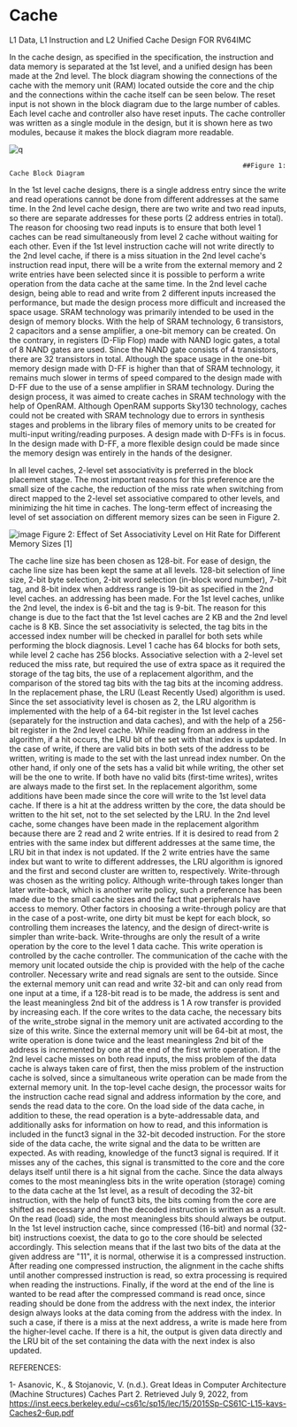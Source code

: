 # Cache
L1 Data, L1 Instruction and L2 Unified Cache Design FOR RV64IMC

In the cache design, as specified in the specification, the instruction and data memory is separated at the 1st level, and a unified design has been made at the 2nd level. The block diagram showing the connections of the cache with the memory unit (RAM) located outside the core and the chip and the connections within the cache itself can be seen below. The reset input is not shown in the block diagram due to the large number of cables. Each level cache and controller also have reset inputs. The cache controller was written as a single module in the design, but it is shown here as two modules, because it makes the block diagram more readable.


![q](https://user-images.githubusercontent.com/81713653/185472909-7442a3be-75b6-40bb-a718-2c6bccf4df05.jpg)


                                                               ##Figure 1: Cache Block Diagram


In the 1st level cache designs, there is a single address entry since the write and read operations cannot be done from different addresses at the same time. In the 2nd level cache design, there are two write and two read inputs, so there are separate addresses for these ports (2 address entries in total). The reason for choosing two read inputs is to ensure that both level 1 caches can be read simultaneously from level 2 cache without waiting for each other. Even if the 1st level instruction cache will not write directly to the 2nd level cache, if there is a miss situation in the 2nd level cache's instruction read input, there will be a write from the external memory and 2 write entries have been selected since it is possible to perform a write operation from the data cache at the same time. In the 2nd level cache design, being able to read and write from 2 different inputs increased the performance, but made the design process more difficult and increased the space usage. SRAM technology was primarily intended to be used in the design of memory blocks. With the help of SRAM technology, 6 transistors, 2 capacitors and a sense amplifier, a one-bit memory can be created. On the contrary, in registers (D-Flip Flop) made with NAND logic gates, a total of 8 NAND gates are used. Since the NAND gate consists of 4 transistors, there are 32 transistors in total. Although the space usage in the one-bit memory design made with D-FF is higher than that of SRAM technology, it remains much slower in terms of speed compared to the design made with D-FF due to the use of a sense amplifier in SRAM technology. During the design process, it was aimed to create caches in SRAM technology with the help of OpenRAM. Although OpenRAM supports Sky130 technology, caches could not be created with SRAM technology due to errors in synthesis stages and problems in the library files of memory units to be created for multi-input writing/reading purposes. A design made with D-FFs is in focus. In the design made with D-FF, a more flexible design could be made since the memory design was entirely in the hands of the designer. 

In all level caches, 2-level set associativity is preferred in the block placement stage. The most important reasons for this preference are the small size of the cache, the reduction of the miss rate when switching from direct mapped to the 2-level set associative compared to other levels, and minimizing the hit time in caches. The long-term effect of increasing the level of set association on different memory sizes can be seen in Figure 2.


![image](https://user-images.githubusercontent.com/81713653/185473947-39952eec-367d-4cab-931a-a85598cef1fd.png)
Figure 2: Effect of Set Associativity Level on Hit Rate for Different Memory Sizes [1] 


The cache line size has been chosen as 128-bit. For ease of design, the cache line size has been kept the same at all levels. 128-bit selection of line size, 2-bit byte selection, 2-bit word selection (in-block word number), 7-bit tag, and 8-bit index when address range is 19-bit as specified in the 2nd level caches. an addressing has been made. For the 1st level caches, unlike the 2nd level, the index is 6-bit and the tag is 9-bit. The reason for this change is due to the fact that the 1st level caches are 2 KB and the 2nd level cache is 8 KB. Since the set associativity is selected, the tag bits in the accessed index number will be checked in parallel for both sets while performing the block diagnosis. Level 1 cache has 64 blocks for both sets, while level 2 cache has 256 blocks. Associative selection with a 2-level set reduced the miss rate, but required the use of extra space as it required the storage of the tag bits, the use of a replacement algorithm, and the comparison of the stored tag bits with the tag bits at the incoming address. In the replacement phase, the LRU (Least Recently Used) algorithm is used. Since the set associativity level is chosen as 2, the LRU algorithm is implemented with the help of a 64-bit register in the 1st level caches (separately for the instruction and data caches), and with the help of a 256-bit register in the 2nd level cache. While reading from an address in the algorithm, if a hit occurs, the LRU bit of the set with that index is updated. In the case of write, if there are valid bits in both sets of the address to be written, writing is made to the set with the last unread index number. On the other hand, if only one of the sets has a valid bit while writing, the other set will be the one to write. If both have no valid bits (first-time writes), writes are always made to the first set.
In the replacement algorithm, some additions have been made since the core will write to the 1st level data cache. If there is a hit at the address written by the core, the data should be written to the hit set, not to the set selected by the LRU. In the 2nd level cache, some changes have been made in the replacement algorithm because there are 2 read and 2 write entries. If it is desired to read from 2 entries with the same index but different addresses at the same time, the LRU bit in that index is not updated. If the 2 write entries have the same index but want to write to different addresses, the LRU algorithm is ignored and the first and second cluster are written to, respectively.
Write-through was chosen as the writing policy. Although write-through takes longer than later write-back, which is another write policy, such a preference has been made due to the small cache sizes and the fact that peripherals have access to memory. Other factors in choosing a write-through policy are that in the case of a post-write, one dirty bit must be kept for each block, so controlling them increases the latency, and the design of direct-write is simpler than write-back. Write-throughs are only the result of a write operation by the core to the level 1 data cache. This write operation is controlled by the cache controller.
The communication of the cache with the memory unit located outside the chip is provided with the help of the cache controller. Necessary write and read signals are sent to the outside. Since the external memory unit can read and write 32-bit and can only read from one input at a time, if a 128-bit read is to be made, the address is sent and the least meaningless 2nd bit of the address is 1 A row transfer is provided by increasing each. If the core writes to the data cache, the necessary bits of the write_strobe signal in the memory unit are activated according to the size of this write. Since the external memory unit will be 64-bit at most, the write operation is done twice and the least meaningless 2nd bit of the address is incremented by one at the end of the first write operation. If the 2nd level cache misses on both read inputs, the miss problem of the data cache is always taken care of first, then the miss problem of the instruction cache is solved, since a simultaneous write operation can be made from the external memory unit.
In the top-level cache design, the processor waits for the instruction cache read signal and address information by the core, and sends the read data to the core. On the load side of the data cache, in addition to these, the read operation is a byte-addressable data, and additionally asks for information on how to read, and this information is included in the funct3 signal in the 32-bit decoded instruction. For the store side of the data cache, the write signal and the data to be written are expected. As with reading, knowledge of the funct3 signal is required. If it misses any of the caches, this signal is transmitted to the core and the core delays itself until there is a hit signal from the cache.
Since the data always comes to the most meaningless bits in the write operation (storage) coming to the data cache at the 1st level, as a result of decoding the 32-bit instruction, with the help of funct3 bits, the bits coming from the core are shifted as necessary and then the decoded instruction is written as a result. On the read (load) side, the most meaningless bits should always be output.
In the 1st level instruction cache, since compressed (16-bit) and normal (32-bit) instructions coexist, the data to go to the core should be selected accordingly. This selection means that if the last two bits of the data at the given address are "11", it is normal, otherwise it is a compressed instruction. After reading one compressed instruction, the alignment in the cache shifts until another compressed instruction is read, so extra processing is required when reading the instructions. Finally, if the word at the end of the line is wanted to be read after the compressed command is read once, since reading should be done from the address with the next index, the interior design always looks at the data coming from the address with the index. In such a case, if there is a miss at the next address, a write is made here from the higher-level cache. If there is a hit, the output is given data directly and the LRU bit of the set containing the data with the next index is also updated.

REFERENCES:

1-	Asanovic, K., & Stojanovic, V. (n.d.). Great Ideas in Computer Architecture (Machine Structures) Caches Part 2. Retrieved July 9, 2022, from https://inst.eecs.berkeley.edu/~cs61c/sp15/lec/15/2015Sp-CS61C-L15-kavs-Caches2-6up.pdf


